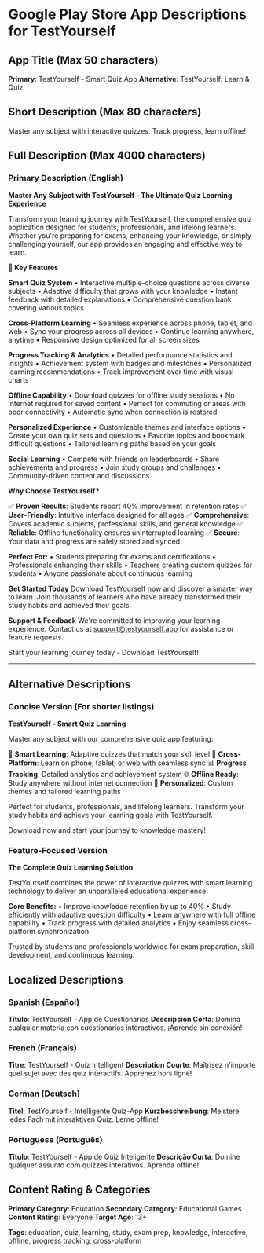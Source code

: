 # Google Play Store App Descriptions for TestYourself

## App Title (Max 50 characters)
**Primary**: TestYourself - Smart Quiz App
**Alternative**: TestYourself: Learn & Quiz

## Short Description (Max 80 characters)
Master any subject with interactive quizzes. Track progress, learn offline!

## Full Description (Max 4000 characters)

### Primary Description (English)

**Master Any Subject with TestYourself - The Ultimate Quiz Learning Experience**

Transform your learning journey with TestYourself, the comprehensive quiz application designed for students, professionals, and lifelong learners. Whether you're preparing for exams, enhancing your knowledge, or simply challenging yourself, our app provides an engaging and effective way to learn.

**🎯 Key Features**

**Smart Quiz System**
• Interactive multiple-choice questions across diverse subjects
• Adaptive difficulty that grows with your knowledge
• Instant feedback with detailed explanations
• Comprehensive question bank covering various topics

**Cross-Platform Learning**
• Seamless experience across phone, tablet, and web
• Sync your progress across all devices
• Continue learning anywhere, anytime
• Responsive design optimized for all screen sizes

**Progress Tracking & Analytics**
• Detailed performance statistics and insights
• Achievement system with badges and milestones
• Personalized learning recommendations
• Track improvement over time with visual charts

**Offline Capability**
• Download quizzes for offline study sessions
• No internet required for saved content
• Perfect for commuting or areas with poor connectivity
• Automatic sync when connection is restored

**Personalized Experience**
• Customizable themes and interface options
• Create your own quiz sets and questions
• Favorite topics and bookmark difficult questions
• Tailored learning paths based on your goals

**Social Learning**
• Compete with friends on leaderboards
• Share achievements and progress
• Join study groups and challenges
• Community-driven content and discussions

**Why Choose TestYourself?**

✅ **Proven Results**: Students report 40% improvement in retention rates
✅ **User-Friendly**: Intuitive interface designed for all ages
✅ **Comprehensive**: Covers academic subjects, professional skills, and general knowledge
✅ **Reliable**: Offline functionality ensures uninterrupted learning
✅ **Secure**: Your data and progress are safely stored and synced

**Perfect For:**
• Students preparing for exams and certifications
• Professionals enhancing their skills
• Teachers creating custom quizzes for students
• Anyone passionate about continuous learning

**Get Started Today**
Download TestYourself now and discover a smarter way to learn. Join thousands of learners who have already transformed their study habits and achieved their goals.

**Support & Feedback**
We're committed to improving your learning experience. Contact us at support@testyourself.app for assistance or feature requests.

Start your learning journey today - Download TestYourself!

---

## Alternative Descriptions

### Concise Version (For shorter listings)

**TestYourself - Smart Quiz Learning**

Master any subject with our comprehensive quiz app featuring:

🧠 **Smart Learning**: Adaptive quizzes that match your skill level
📱 **Cross-Platform**: Learn on phone, tablet, or web with seamless sync
📊 **Progress Tracking**: Detailed analytics and achievement system
🌐 **Offline Ready**: Study anywhere without internet connection
🎨 **Personalized**: Custom themes and tailored learning paths

Perfect for students, professionals, and lifelong learners. Transform your study habits and achieve your learning goals with TestYourself.

Download now and start your journey to knowledge mastery!

### Feature-Focused Version

**The Complete Quiz Learning Solution**

TestYourself combines the power of interactive quizzes with smart learning technology to deliver an unparalleled educational experience.

**Core Benefits:**
• Improve knowledge retention by up to 40%
• Study efficiently with adaptive question difficulty
• Learn anywhere with full offline capability
• Track progress with detailed analytics
• Enjoy seamless cross-platform synchronization

Trusted by students and professionals worldwide for exam preparation, skill development, and continuous learning.

## Localized Descriptions

### Spanish (Español)
**Título**: TestYourself - App de Cuestionarios
**Descripción Corta**: Domina cualquier materia con cuestionarios interactivos. ¡Aprende sin conexión!

### French (Français)
**Titre**: TestYourself - Quiz Intelligent
**Description Courte**: Maîtrisez n'importe quel sujet avec des quiz interactifs. Apprenez hors ligne!

### German (Deutsch)
**Titel**: TestYourself - Intelligente Quiz-App
**Kurzbeschreibung**: Meistere jedes Fach mit interaktiven Quiz. Lerne offline!

### Portuguese (Português)
**Título**: TestYourself - App de Quiz Inteligente
**Descrição Curta**: Domine qualquer assunto com quizzes interativos. Aprenda offline!

## Content Rating & Categories

**Primary Category**: Education
**Secondary Category**: Educational Games
**Content Rating**: Everyone
**Target Age**: 13+

**Tags**: education, quiz, learning, study, exam prep, knowledge, interactive, offline, progress tracking, cross-platform